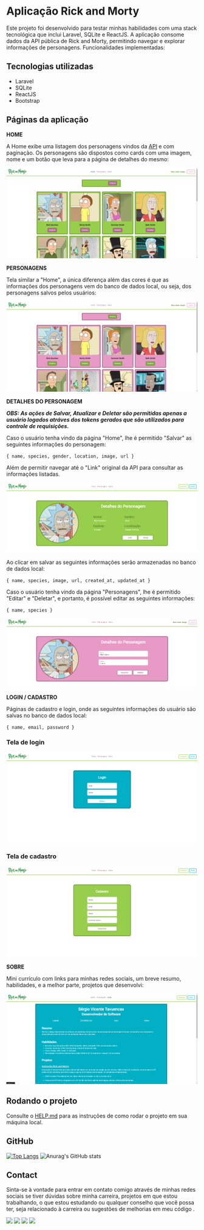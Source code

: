 # Aplicação Rick and Morty

Este projeto foi desenvolvido para testar minhas habilidades com uma stack tecnológica que inclui Laravel, SQLite e ReactJS. A aplicação consome dados da API pública de Rick and Morty, permitindo navegar e explorar informações de personagens. Funcionalidades implementadas:

## Tecnologias utilizadas

-   Laravel
-   SQLite
-   ReactJS
-   Bootstrap

## Páginas da aplicação

**HOME**

A Home exibe uma listagem dos personagens vindos da [API](https://rickandmortyapi.com/) e com paginação. Os personagens são dispostos como cards com uma imagem, nome e um botão que leva para a página de detalhes do mesmo:

![HOME](./blockframe-home.png)

**PERSONAGENS**

Tela similar a "Home", a única diferença além das cores é que as informações dos personagens vem do banco de dados local, ou seja, dos personagens salvos pelos usuários:

![PERSONAGENS](./blockframe-personagens.png)

**DETALHES DO PERSONAGEM**

***OBS: As ações de Salvar, Atualizar e Deletar são permitidas apenas a usuário logados atráves dos tokens gerados que são utilizados para controle de requisições.***

Caso o usuário tenha vindo da página "Home", lhe é permitido "Salvar" as seguintes informações do personagem:

    { name, species, gender, location, image, url }

Além de permitir navegar até o "Link" original da API para consultar as informações listadas.

![Detalhe do Personagem](./blockframe-detalhes-personagem.png)

Ao clicar em salvar as seguintes informações serão armazenadas no banco de dados local:

    { name, species, image, url, created_at, updated_at }

Caso o usuário tenha vindo da página "Personagens", lhe é permitido "Editar" e "Deletar", e portanto, é possível editar as seguintes informações:

    { name, species }

![Detalhe do Personagem](./blockframe-editar-personagem.png)

**LOGIN / CADASTRO**

Páginas de cadastro e login, onde as seguintes informações do usuário são salvas no banco de dados local:

    { name, email, password }

### Tela de login

![LOGIN](./blockframe-login.png)

### Tela de cadastro

![LOGIN](./blockframe-cadastro.png)

**SOBRE**

Mini currículo com links para minhas redes sociais, um breve resumo, habilidades, e a melhor parte, projetos que desenvolvi:

![SOBRE](./blockframe-sobre.png)

## Rodando o projeto

Consulte o [HELP.md](./HELP.md) para as instruções de como rodar o projeto em sua máquina local.

## GitHub
[![Top Langs](https://github-readme-stats-git-masterrstaa-rickstaa.vercel.app/api/top-langs/?username=sergiotavuencas)](https://github.com/anuraghazra/github-readme-stats)
![Anurag's GitHub stats](https://github-readme-stats.vercel.app/api?username=sergiotavuencas\&hide=issues\&show_icons=true)

## Contact
Sinta-se à vontade para entrar em contato comigo através de minhas redes sociais se tiver dúvidas sobre minha carreira, projetos em que estou trabalhando, o que estou estudando ou qualquer conselho que você possa ter, seja relacionado à carreira ou sugestões de melhorias em meu código .

<div>
  <a href="http://www.linkedin.com/in/sergiotavuencas" target="_blank"><img src="https://img.shields.io/badge/LinkedIn-0077B5?style=for-the-badge&logo=linkedin&logoColor=white" target="_blank"></a>
  <a href="https://github.com/sergiotavuencas/" target="_blank"><img src="https://img.shields.io/badge/GitHub-100000?style=for-the-badge&logo=github&logoColor=white" target="_blank"></a>
  <a href="mailto:sergio_tavuencas@outlook.com"><img src="https://img.shields.io/badge/Microsoft_Outlook-0078D4?style=for-the-badge&logo=microsoft-outlook&logoColor=white" target="_blank"></a>
  <a href="mailto:sergiovicentetavuencas@gmail.com"><img src="https://img.shields.io/badge/-Gmail-%23333?style=for-the-badge&logo=gmail&logoColor=white" target="_blank"></a>
</div>
